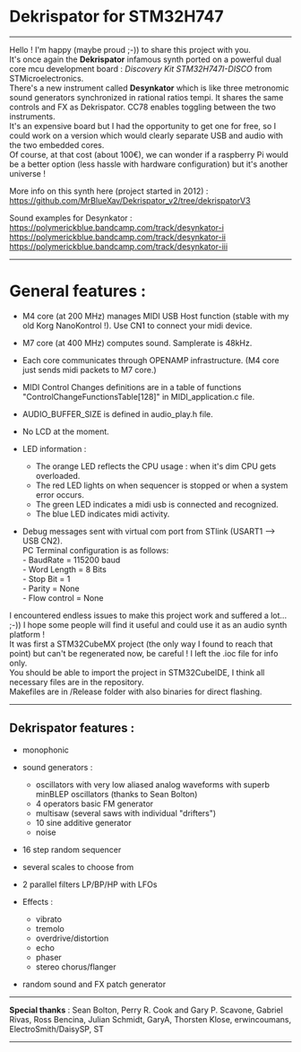 
# Dekrispator for STM32H747

----

Hello ! I'm happy (maybe proud ;-)) to share this project with you.  
It's once again the **Dekrispator** infamous synth ported on a powerful dual core mcu development board : *Discovery Kit STM32H747I-DISCO* from STMicroelectronics.  
There's a new instrument called **Desynkator** which is like three metronomic sound generators synchronized in rational ratios tempi. It shares the same controls and FX as Dekrispator. CC78 enables toggling between the two instruments.  
It's an expensive board but I had the opportunity to get one for free, so I could work on a version which would clearly separate USB and audio with the two embedded cores.  
Of course, at that cost (about 100€), we can wonder if a raspberry Pi would be a better option (less hassle with hardware configuration) but it's another universe !

More info on this synth here (project started in 2012) : https://github.com/MrBlueXav/Dekrispator_v2/tree/dekrispatorV3

Sound examples for Desynkator :   
https://polymerickblue.bandcamp.com/track/desynkator-i  
https://polymerickblue.bandcamp.com/track/desynkator-ii		
https://polymerickblue.bandcamp.com/track/desynkator-iii  

----

# General features :

* M4 core (at 200 MHz) manages MIDI USB Host function (stable with my old Korg NanoKontrol !). Use CN1 to connect your midi device.
* M7 core (at 400 MHz) computes sound. Samplerate is 48kHz.
* Each core communicates through OPENAMP infrastructure. (M4 core just sends midi packets to M7 core.)
* MIDI Control Changes definitions are in a table of functions "ControlChangeFunctionsTable[128]" in MIDI_application.c file.
* AUDIO_BUFFER_SIZE is defined in audio_play.h file.
* No LCD at the moment.
* LED information :
	* The orange LED reflects the CPU usage : when it's dim CPU gets overloaded.  
	* The red LED lights on when sequencer is stopped or when a system error occurs.  
	* The green LED indicates a midi usb is connected and recognized.  
	* The blue LED indicates midi activity.  

* Debug messages sent with virtual com port from STlink (USART1 --> USB CN2).  
		PC Terminal configuration is as follows:   
	      - BaudRate = 115200 baud      
	      - Word Length = 8 Bits     
	      - Stop Bit = 1      
	      - Parity = None      
	      - Flow control = None      

I encountered endless issues to make this project work and suffered a lot... ;-)) I hope some people will find it useful and could use it as an audio synth platform !  
It was first a STM32CubeMX project (the only way I found to reach that point) but can't be regenerated now, be careful ! I left the .ioc file for info only.  
You should be able to import the project in STM32CubeIDE, I think all necessary files are in the repository.  
Makefiles are in /Release folder with also binaries for direct flashing.

----

## Dekrispator features :

* monophonic
* sound generators :  
	* oscillators with very low aliased analog waveforms with superb minBLEP oscillators (thanks to Sean Bolton)  
	* 4 operators basic FM generator  
	* multisaw (several saws with individual "drifters")  
	* 10 sine additive generator  
	* noise  
 * 16 step random sequencer
 * several scales to choose from
 * 2 parallel filters LP/BP/HP with LFOs
 * Effects : 
	* vibrato  
	* tremolo  
	* overdrive/distortion  
	* echo  
	* phaser  
	* stereo chorus/flanger  
	
 * random sound and FX patch generator
 	
----

**Special thanks** : Sean Bolton, Perry R. Cook and Gary P. Scavone, Gabriel Rivas, Ross Bencina, Julian Schmidt, GaryA, Thorsten Klose, erwincoumans, ElectroSmith/DaisySP, ST

---- 

